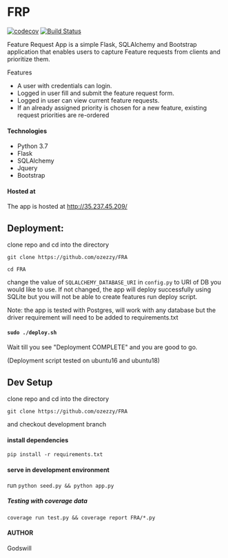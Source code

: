 # FRP 
[![codecov](https://codecov.io/gh/ozezzy/FRA/branch/master/graph/badge.svg)](https://codecov.io/gh/ozezzy/FRA)
[![Build Status](https://travis-ci.org/ozezzy/FRA.svg?branch=master)](https://travis-ci.org/ozezzy/FRA)

Feature Request App is a simple Flask, SQLAlchemy and Bootstrap application that enables users to capture Feature requests from clients and prioritize them.

Features
- A user with credentials can login.
- Logged in user fill and submit the feature request form.
- Logged in user can view current feature requests.
- If an already assigned priority is chosen for a new feature, existing request priorities are re-ordered 

#### Technologies

- Python 3.7
- Flask
- SQLAlchemy
- Jquery
- Bootstrap

#### Hosted at
The app is hosted at http://35.237.45.209/

## Deployment:

clone repo and cd into the directory

`git clone https://github.com/ozezzy/FRA`

`cd FRA`

change the value of `SQLALCHEMY_DATABASE_URI` in `config.py` to URI of DB you would like to use.
If not changed, the app will deploy successfully using SQLite but you will not be able to create features
run deploy script.

Note: the app is tested with Postgres, will work with any database but the driver requirement will need to be added to requirements.txt

#### `sudo ./deploy.sh`

Wait till you see "Deployment COMPLETE" and you are good to go.

(Deployment script tested on ubuntu16 and ubuntu18)



## Dev Setup

clone repo and cd into the directory

`git clone https://github.com/ozezzy/FRA`

and checkout development branch

#### install dependencies

 `pip install -r requirements.txt`

#### serve in development environment

run `python seed.py && python app.py `

##### Testing with coverage data

`coverage run test.py && coverage report FRA/*.py`

#### AUTHOR
Godswill 
